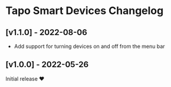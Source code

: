 # Tapo Smart Devices Changelog

## [v1.1.0] - 2022-08-06

* Add support for turning devices on and off from the menu bar

## [v1.0.0] - 2022-05-26

Initial release ❤️
